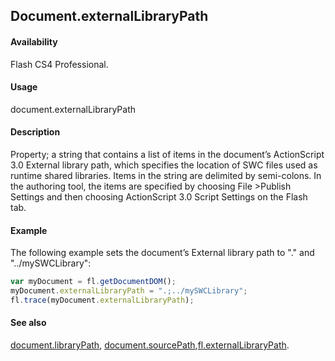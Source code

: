 ## Document.externalLibraryPath

#### Availability

Flash CS4 Professional.

#### Usage

document.externalLibraryPath

#### Description

Property; a string that contains a list of items in the document’s ActionScript 3.0 External library path, which specifies the location of SWC files used as runtime shared libraries. Items in the string are delimited by semi-colons. In the authoring tool, the items are specified by choosing File >Publish Settings and then choosing ActionScript 3.0 Script Settings on the Flash tab.

#### Example

The following example sets the document’s External library path to "." and "../mySWCLibrary":

```javascript
var myDocument = fl.getDocumentDOM(); 
myDocument.externalLibraryPath = ".;../mySWCLibrary"; 
fl.trace(myDocument.externalLibraryPath);

```

#### See also

[document.libraryPath](../Document_object/docume99.md), [document.sourcePath](../Document_object/docum36.md),[fl.externalLibraryPath](../flash_object_(fl)/fl23.md).
